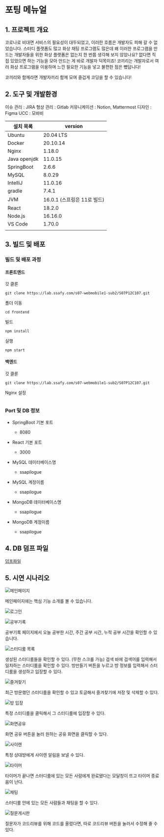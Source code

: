 # 포팅 메뉴얼

## 1. 프로젝트 개요

코로나로 비대면 서비스의 필요성이 대두되었고, 이러한 흐름은 개발자도 피해 갈 수 없었습니다.
스터디 플랫폼도 많고 화상 채팅 프로그램도 많은데 왜 이러한 프로그램을 만드는 개발자들을 위한 화상 플랫폼은 없는지 한 번쯤 생각해 보지 않았나요?
없다면 직접 있었으면 하는 기능을 모아 만드는 게 바로 개발자 덕목이죠! 코끼리는 개발자로서 여러 화상 프로그램을 이용하며 느낀 필요한 기능을 넣고 불편한 점은 뺐답니다!

코끼리와 함께라면 개발자끼리 함께 모여 즐겁게 코딩을 할 수 있습니다!


## 2. 도구 및 개발환경

이슈 관리 : JIRA
형상 관리 : Gitlab
커뮤니케이션 : Notion, Mattermost
디자인 : Figma
UCC : 모바비

| 설치 목록    | version   |
| ------------ | --------- |
| Ubuntu       | 20.04 LTS |
| Docker       | 20.10.14  |
| Nginx        | 1.18.0    |
| Java openjdk | 11.0.15   |
| SpringBoot   | 2.6.6     |
| MySQL        | 8.0.29    |
| IntelliJ     | 11.0.16   |
| gradle       | 7.4.1     |
| JVM          | 16.0.1 (스프링은 11로 빌드) |
| React        | 18.2.0    |
| Node.js      | 16.16.0   |
| VS Code      | 1.70.0    |
|              |           |

## 3. 빌드 및 배포

### 빌드 및 배포 과정

#### 프론트엔드

깃 클론

```
git clone https://lab.ssafy.com/s07-webmobile1-sub2/S07P12C107.git
```

폴더 이동

```
cd frontend
```

빌드

```
npm install
```

실행

```
npm start
```


#### 백엔드

깃 클론

```
git clone https://lab.ssafy.com/s07-webmobile1-sub2/S07P12C107.git
```


Nginx 설정

```
```


### Port 및 DB 정보

- SpringBoot 기본 포트
  - 8080
- React 기본 포트
  - 3000
- MySQL 데이터베이스명
  - ssapilogue
- MySQL 계정이름
  - ssapilogue
- MongoDB 데이터베이스명
  - ssapilogue

- MongoDB 계정이름
  - ssapilogue


## 4. DB 덤프 파일

 [덤프파일]() 



## 5. 시연 시나리오

![메인페이지](https://lab.ssafy.com/s07-webmobile1-sub2/S07P12C107/uploads/6b71cf37c9df856ba4cf8428e55a8e41/%EB%A9%94%EC%9D%B8%ED%8E%98%EC%9D%B4%EC%A7%80.gif)

메인페이지에는 핵심 기능 소개를 볼 수 있습니다.


![로그인](https://lab.ssafy.com/s07-webmobile1-sub2/S07P12C107/uploads/1c1d105ecbd03ae6abb82d756dd4054a/%EB%A1%9C%EA%B7%B8%EC%9D%B8.gif)


![공부기록](https://lab.ssafy.com/s07-webmobile1-sub2/S07P12C107/uploads/9afdc28e31144fe5e5d95517c156ac7e/%EA%B3%B5%EB%B6%80%EA%B8%B0%EB%A1%9D_%ED%8E%98%EC%9D%B4%EC%A7%80.gif)

공부기록 페이지에서 오늘 공부한 시간, 주간 공부 시간, 누적 공부 시간을 확인할 수 있습니다.


![스터디룸 목록](https://lab.ssafy.com/s07-webmobile1-sub2/S07P12C107/uploads/5ed2baa2bc984a6dbcd8391e90f4df56/%EC%8A%A4%ED%84%B0%EB%94%94%EB%A3%B8_%EB%AA%A9%EB%A1%9D_%ED%8E%98%EC%9D%B4%EC%A7%80.gif)

생성된 스터디룸들을 확인할 수 있다. (무한 스크롤 가능)
검색 바에 검색어를 입력해서 일치하는 스터디룸을 확인할 수 있다.
방만들기 버튼을 누르고 방 정보를 입력해서 스터디룸을 생성하고 입장할 수 있다.


![즐겨찾기](https://lab.ssafy.com/s07-webmobile1-sub2/S07P12C107/uploads/72cd08aee7d535d951f202e71647cbac/%EC%A6%90%EA%B2%A8%EC%B0%BE%EA%B8%B0.gif)

최근 방문했던 스터디룸을 확인할 수 있고 토글해서 즐겨찾기에 저장 및 삭제할 수 있다.


![방 입장](https://lab.ssafy.com/s07-webmobile1-sub2/S07P12C107/uploads/a4ae542c153d8a12f464f4c9116c2453/%EB%B0%A9_%EC%9E%85%EC%9E%A5.gif)

특정 스터디룸을 클릭해서 그 스터디룸에 입장할 수 있다.


![화면공유](https://lab.ssafy.com/s07-webmobile1-sub2/S07P12C107/uploads/cc7534caac490e44dff15a79622ca587/%ED%99%94%EB%A9%B4%EA%B3%B5%EC%9C%A0_%EB%94%B0%EB%B4%89.gif)

화면 공유 버튼을 눌러 원하는 공유 화면을 클릭할 수 있다.


![사이렌](https://lab.ssafy.com/s07-webmobile1-sub2/S07P12C107/uploads/8c16d10d7a343ecf71660bfcc644322b/%EC%82%AC%EC%9D%B4%EB%A0%8C.gif)

특정 상대방에게 사이렌 알림을 보낼 수 있다.


![타이머](https://lab.ssafy.com/s07-webmobile1-sub2/S07P12C107/uploads/9a345b5a136b902efdd2be29c328624f/%ED%83%80%EC%9D%B4%EB%A8%B8.gif)

타이머가 끝나면 스터디룸에 있는 모든 사람에게 완료됐다는 모달창이 뜨고 타이머 종료음이 난다.


![채팅](https://lab.ssafy.com/s07-webmobile1-sub2/S07P12C107/uploads/bda624131a52f20dd131e551f8902c55/%EC%B1%84%ED%8C%85.gif)

스터디룸 안에 있는 모든 사람들과 채팅을 할 수 있다.


![질문게시판](https://lab.ssafy.com/s07-webmobile1-sub2/S07P12C107/uploads/87bf6e5b1a81729e25cb86b1339cf766/%EC%A7%88%EB%AC%B8%EA%B2%8C%EC%8B%9C%ED%8C%90.gif)

질문자가 코드리뷰를 위해 코드를 올렸다면, 따로 코드리뷰 버튼을 눌러서 수정해 줄 수 있다.

